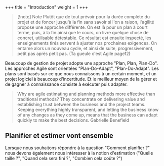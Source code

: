 +++
title = "Introduction"
weight = 1
+++

> [!note] Note
> Plutôt que de tout prévoir pour la durée complète du projet et de foncer jusqu'à la fin sans savoir si l'on a raison, l'agilité propose une approche différente. On est là pour un plan à court terme, puis, à la fin ainsi que le cours, on livre quelque chose de concret, utilisable détestable. Ce résultat est ensuite inspecté, les enseignements tirés servent à ajuster nos prochaines exigences. On entame alors un nouveau cycle, et ainsi de suite, progressivement, petit pas après petit pas. (Ta gueule c'est Agile page12)

Beaucoup de gestion de projet adopte une approche "Plan, Plan, Plan-Do". Les approches Agile sont orientées "Plan-Do-Adapt", "Plan-Do-Adapt". Les plans sont basés sur ce que nous connaissons à un certain moment, et un projet logiciel à beaucoup d'incertitude. Et le meilleur moyen de la gérer et de gagner à connaissance consiste à exécuter puis adapter.

> Why are agile estimating and planning methods more effective than traditional methods? They concentrate on delivering value and establishing trust between the business and the project teams. Keeping everything highly
transparent, and letting the business know of any changes as they come up, means that the business can adapt quickly to make the best decisions. Gabrielle Benefield

## Planifier et estimer vont ensemble
Lorsque nous souhaitons répondre à la question "Comment planifier ?" nous devons également nous intéresser à la notion d'estimation ("Quelle taille ?", "Quand cela sera fini ?", "Combien cela coûte ?")

